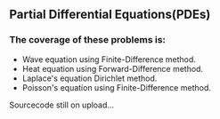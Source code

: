 ## Partial Differential Equations(PDEs)
### The coverage of these problems is:
- Wave equation using Finite-Difference method.
- Heat equation using Forward-Difference method.
- Laplace's equation Dirichlet method.
- Poisson's equation using Finite-Difference method.

Sourcecode still on upload...
